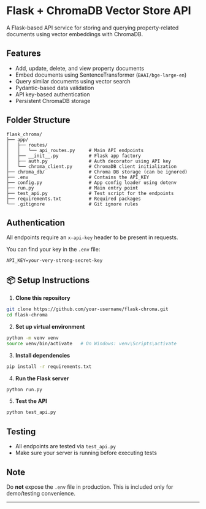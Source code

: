 # Flask + ChromaDB Vector Store API

A Flask-based API service for storing and querying property-related documents using vector embeddings with ChromaDB.

## Features

- Add, update, delete, and view property documents
- Embed documents using SentenceTransformer (`BAAI/bge-large-en`)
- Query similar documents using vector search
- Pydantic-based data validation
- API key-based authentication
- Persistent ChromaDB storage

## Folder Structure

```
flask_chroma/
├── app/
│   ├── routes/
│   │   └── api_routes.py     # Main API endpoints
│   ├── __init__.py           # Flask app factory
│   ├── auth.py               # Auth decorator using API key
│   └── chroma_client.py      # ChromaDB client initialization
├── chroma_db/                # Chroma DB storage (can be ignored)
├── .env                      # Contains the API_KEY
├── config.py                 # App config loader using dotenv
├── run.py                    # Main entry point
├── test_api.py               # Test script for the endpoints
├── requirements.txt          # Required packages
└── .gitignore                # Git ignore rules
```

## Authentication

All endpoints require an `x-api-key` header to be present in requests.

You can find your key in the `.env` file:
```
API_KEY=your-very-strong-secret-key
```

## 📦 Setup Instructions

1. **Clone this repository**
```bash
git clone https://github.com/your-username/flask-chroma.git
cd flask-chroma
```

2. **Set up virtual environment**
```bash
python -m venv venv
source venv/bin/activate   # On Windows: venv\Scripts\activate
```

3. **Install dependencies**
```bash
pip install -r requirements.txt
```

4. **Run the Flask server**
```bash
python run.py
```

5. **Test the API**
```bash
python test_api.py
```

## Testing

- All endpoints are tested via `test_api.py`
- Make sure your server is running before executing tests

## Note

Do **not** expose the `.env` file in production. This is included only for demo/testing convenience.

---

